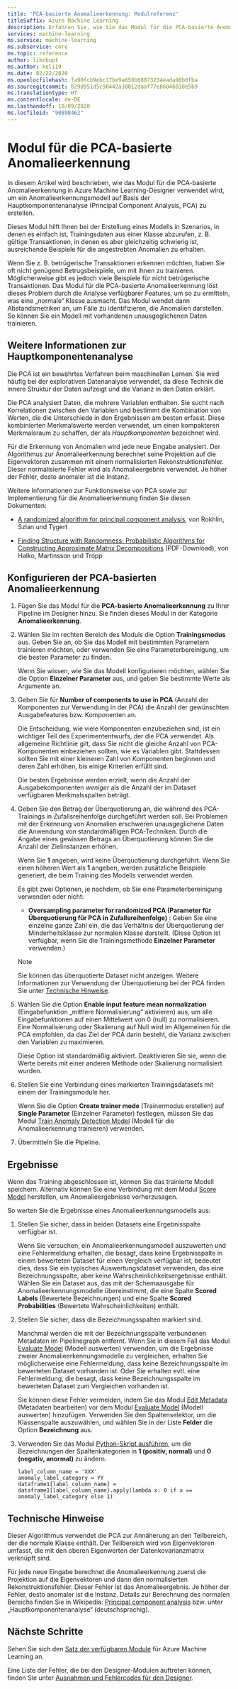 ```yaml
---
title: 'PCA-basierte Anomalieerkennung: Modulreferenz'
titleSuffix: Azure Machine Learning
description: Erfahren Sie, wie Sie das Modul für die PCA-basierte Anomalieerkennung zur Erstellung eines Anomalieerkennungsmodells basierend auf der Hauptkomponentenanalyse (PCA) verwenden.
services: machine-learning
ms.service: machine-learning
ms.subservice: core
ms.topic: reference
author: likebupt
ms.author: keli19
ms.date: 02/22/2020
ms.openlocfilehash: fa90fcb9ebc17be9a658b08873234eada98b0fba
ms.sourcegitcommit: 829d951d5c90442a38012daaf77e86046018e5b9
ms.translationtype: HT
ms.contentlocale: de-DE
ms.lasthandoff: 10/09/2020
ms.locfileid: "90898462"
---
```

# <a name="pca-based-anomaly-detection-module"></a>Modul für die PCA-basierte Anomalieerkennung

In diesem Artikel wird beschrieben, wie das Modul für die PCA-basierte Anomalieerkennung in Azure Machine Learning-Designer verwendet wird, um ein Anomalieerkennungsmodell auf Basis der Hauptkomponentenanalyse (Principal Component Analysis, PCA) zu erstellen.

Dieses Modul hilft Ihnen bei der Erstellung eines Modells in Szenarios, in denen es einfach ist, Trainingsdaten aus einer Klasse abzurufen, z. B. gültige Transaktionen, in denen es aber gleichzeitig schwierig ist, ausreichende Beispiele für die angestrebten Anomalien zu erhalten. 

Wenn Sie z. B. betrügerische Transaktionen erkennen möchten, haben Sie oft nicht genügend Betrugsbeispiele, um mit ihnen zu trainieren. Möglicherweise gibt es jedoch viele Beispiele für nicht betrügerische Transaktionen. Das Modul für die PCA-basierte Anomalieerkennung löst dieses Problem durch die Analyse verfügbarer Features, um so zu ermitteln, was eine „normale“ Klasse ausmacht. Das Modul wendet dann Abstandsmetriken an, um Fälle zu identifizieren, die Anomalien darstellen. So können Sie ein Modell mit vorhandenen unausgeglichenen Daten trainieren.

## <a name="more-about-principal-component-analysis"></a>Weitere Informationen zur Hauptkomponentenanalyse

Die PCA ist ein bewährtes Verfahren beim maschinellen Lernen. Sie wird häufig bei der explorativen Datenanalyse verwendet, da diese Technik die innere Struktur der Daten aufzeigt und die Varianz in den Daten erklärt.

Die PCA analysiert Daten, die mehrere Variablen enthalten. Sie sucht nach Korrelationen zwischen den Variablen und bestimmt die Kombination von Werten, die die Unterschiede in den Ergebnissen am besten erfasst. Diese kombinierten Merkmalswerte werden verwendet, um einen kompakteren Merkmalsraum zu schaffen, der als *Hauptkomponenten* bezeichnet wird.

Für die Erkennung von Anomalien wird jede neue Eingabe analysiert. Der Algorithmus zur Anomalieerkennung berechnet seine Projektion auf die Eigenvektoren zusammen mit einem normalisierten Rekonstruktionsfehler. Dieser normalisierte Fehler wird als Anomalieergebnis verwendet. Je höher der Fehler, desto anomaler ist die Instanz.

Weitere Informationen zur Funktionsweise von PCA sowie zur Implementierung für die Anomalieerkennung finden Sie diesen Dokumenten:

- [A randomized algorithm for principal component analysis](https://arxiv.org/abs/0809.2274), von Rokhlin, Szlan und Tygert

- [Finding Structure with Randomness: Probabilistic Algorithms for Constructing Approximate Matrix Decompositions](http://users.cms.caltech.edu/~jtropp/papers/HMT11-Finding-Structure-SIREV.pdf) (PDF-Download), von Halko, Martinsson und Tropp

## <a name="how-to-configure-pca-based-anomaly-detection"></a>Konfigurieren der PCA-basierten Anomalieerkennung

1. Fügen Sie das Modul für die **PCA-basierte Anomalieerkennung** zu Ihrer Pipeline im Designer hinzu. Sie finden dieses Modul in der Kategorie **Anomalieerkennung**.

2. Wählen Sie im rechten Bereich des Moduls die Option **Trainingsmodus** aus. Geben Sie an, ob Sie das Modell mit bestimmten Parametern trainieren möchten, oder verwenden Sie eine Parameterbereinigung, um die besten Parameter zu finden.

    Wenn Sie wissen, wie Sie das Modell konfigurieren möchten, wählen Sie die Option **Einzelner Parameter** aus, und geben Sie bestimmte Werte als Argumente an.

3. Geben Sie für **Number of components to use in PCA** (Anzahl der Komponenten zur Verwendung in der PCA) die Anzahl der gewünschten Ausgabefeatures bzw. Komponenten an.

    Die Entscheidung, wie viele Komponenten einzubeziehen sind, ist ein wichtiger Teil des Experimententwurfs, der die PCA verwendet. Als allgemeine Richtlinie gilt, dass Sie nicht die gleiche Anzahl von PCA-Komponenten einbeziehen sollten, wie es Variablen gibt. Stattdessen sollten Sie mit einer kleineren Zahl von Komponenten beginnen und deren Zahl erhöhen, bis einige Kriterien erfüllt sind.

    Die besten Ergebnisse werden erzielt, wenn die Anzahl der Ausgabekomponenten *weniger* als die Anzahl der im Dataset verfügbaren Merkmalsspalten beträgt.

4. Geben Sie den Betrag der Überquotierung an, die während des PCA-Trainings in Zufallsreihenfolge durchgeführt werden soll. Bei Problemen mit der Erkennung von Anomalien erschweren unausgeglichene Daten die Anwendung von standardmäßigen PCA-Techniken. Durch die Angabe eines gewissen Betrags an Überquotierung können Sie die Anzahl der Zielinstanzen erhöhen.

    Wenn Sie **1** angeben, wird keine Überquotierung durchgeführt. Wenn Sie einen höheren Wert als **1** angeben, werden zusätzliche Beispiele generiert, die beim Training des Modells verwendet werden.

    Es gibt zwei Optionen, je nachdem, ob Sie eine Parameterbereinigung verwenden oder nicht:

    - **Oversampling parameter for randomized PCA (Parameter für Überquotierung für PCA in Zufallsreihenfolge)** : Geben Sie eine einzelne ganze Zahl ein, die das Verhältnis der Überquotierung der Minderheitsklasse zur normalen Klasse darstellt. (Diese Option ist verfügbar, wenn Sie die Trainingsmethode **Einzelner Parameter** verwenden.)

    > [!NOTE]
    > Sie können das überquotierte Dataset nicht anzeigen. Weitere Informationen zur Verwendung der Überquotierung bei der PCA finden Sie unter [Technische Hinweise](#technical-notes).

5. Wählen Sie die Option **Enable input feature mean normalization** (Eingabefunktion „mittlere Normalisierung“ aktivieren) aus, um alle Eingabefunktionen auf einen Mittelwert von 0 (null) zu normalisieren. Eine Normalisierung oder Skalierung auf Null wird im Allgemeinen für die PCA empfohlen, da das Ziel der PCA darin besteht, die Varianz zwischen den Variablen zu maximieren.

    Diese Option ist standardmäßig aktiviert. Deaktivieren Sie sie, wenn die Werte bereits mit einer anderen Methode oder Skalierung normalisiert wurden.

6. Stellen Sie eine Verbindung eines markierten Trainingsdatasets mit einem der Trainingsmodule her.

   Wenn Sie die Option **Create trainer mode** (Trainermodus erstellen) auf **Single Parameter** (Einzelner Parameter) festlegen, müssen Sie das Modul [Train Anomaly Detection Model](train-anomaly-detection-model.md) (Modell für die Anomalieerkennung trainieren) verwenden.

7. Übermitteln Sie die Pipeline.

## <a name="results"></a>Ergebnisse

Wenn das Training abgeschlossen ist, können Sie das trainierte Modell speichern. Alternativ können Sie eine Verbindung mit dem Modul [Score Model](score-model.md) herstellen, um Anomalieergebnisse vorherzusagen.

So werten Sie die Ergebnisse eines Anomalieerkennungsmodells aus:

1. Stellen Sie sicher, dass in beiden Datasets eine Ergebnisspalte verfügbar ist.

    Wenn Sie versuchen, ein Anomalieerkennungsmodell auszuwerten und eine Fehlermeldung erhalten, die besagt, dass keine Ergebnisspalte in einem bewerteten Dataset für einen Vergleich verfügbar ist, bedeutet dies, dass Sie ein typisches Auswertungsdataset verwenden, das eine Bezeichnungsspalte, aber keine Wahrscheinlichkeitsergebnisse enthält. Wählen Sie ein Dataset aus, das mit der Schemaausgabe für Anomalieerkennungsmodelle übereinstimmt, die eine Spalte **Scored Labels** (Bewertete Bezeichnungen) und eine Spalte **Scored Probabilities** (Bewertete Wahrscheinlichkeiten) enthält.

2. Stellen Sie sicher, dass die Bezeichnungsspalten markiert sind.

    Manchmal werden die mit der Bezeichnungsspalte verbundenen Metadaten im Pipelinegraph entfernt. Wenn Sie in diesem Fall das Modul [Evaluate Model](evaluate-model.md) (Modell auswerten) verwenden, um die Ergebnisse zweier Anomalieerkennungsmodelle zu vergleichen, erhalten Sie möglicherweise eine Fehlermeldung, dass keine Bezeichnungsspalte im bewerteten Dataset vorhanden ist. Oder Sie erhalten evtl. eine Fehlermeldung, die besagt, dass keine Bezeichnungsspalte im bewerteten Dataset zum Vergleichen vorhanden ist.

    Sie können diese Fehler vermeiden, indem Sie das Modul [Edit Metadata](edit-metadata.md) (Metadaten bearbeiten) vor dem Modul [Evaluate Model](evaluate-model.md) (Modell auswerten) hinzufügen. Verwenden Sie den Spaltenselektor, um die Klassenspalte auszuwählen, und wählen Sie in der Liste **Felder** die Option **Bezeichnung** aus.

3. Verwenden Sie das Modul [Python-Skript ausführen](execute-python-script.md), um die Bezeichnungen der Spaltenkategorien in **1 (positiv, normal)** und **0 (negativ, anormal)** zu ändern.

    ````
    label_column_name = 'XXX'
    anomaly_label_category = YY
    dataframe1[label_column_name] = dataframe1[label_column_name].apply(lambda x: 0 if x == anomaly_label_category else 1)
    ````

    
## <a name="technical-notes"></a>Technische Hinweise

Dieser Algorithmus verwendet die PCA zur Annäherung an den Teilbereich, der die normale Klasse enthält. Der Teilbereich wird von Eigenvektoren umfasst, die mit den oberen Eigenwerten der Datenkovarianzmatrix verknüpft sind. 

Für jede neue Eingabe berechnet die Anomalieerkennung zuerst die Projektion auf die Eigenvektoren und dann den normalisierten Rekonstruktionsfehler. Dieser Fehler ist das Anomalieergebnis. Je höher der Fehler, desto anomaler ist die Instanz. Details zur Berechnung des normalen Bereichs finden Sie in Wikipedia: [Principal component analysis](https://wikipedia.org/wiki/Principal_component_analysis) bzw. unter „Hauptkomponentenanalyse“ (deutschsprachig). 


## <a name="next-steps"></a>Nächste Schritte

Sehen Sie sich den [Satz der verfügbaren Module](module-reference.md) für Azure Machine Learning an. 

Eine Liste der Fehler, die bei den Designer-Modulen auftreten können, finden Sie unter [Ausnahmen und Fehlercodes für den Designer](designer-error-codes.md).